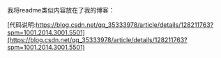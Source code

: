 我将readme类似内容放在了我的博客：

[代码说明:https://blog.csdn.net/qq_35333978/article/details/128211763?spm=1001.2014.3001.5501](https://blog.csdn.net/qq_35333978/article/details/128211763?spm=1001.2014.3001.5501)

